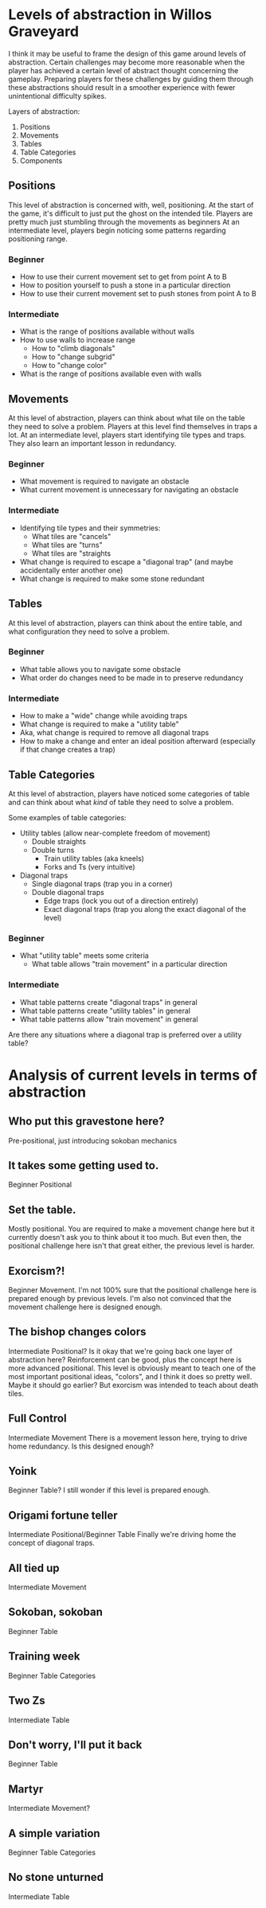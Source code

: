 # Levels of abstraction in Willos Graveyard
I think it may be useful to frame the design of this game around levels of abstraction.
Certain challenges may become more reasonable when the player has achieved a certain level of abstract thought concerning the gameplay.
Preparing players for these challenges by guiding them through these abstractions should result in a smoother experience with fewer unintentional difficulty spikes.

Layers of abstraction:
1. Positions
2. Movements
3. Tables
4. Table Categories
5. Components

## Positions
This level of abstraction is concerned with, well, positioning.
At the start of the game, it's difficult to just put the ghost on the intended tile.
Players are pretty much just stumbling through the movements as beginners
At an intermediate level, players begin noticing some patterns regarding positioning range.

### Beginner
- How to use their current movement set to get from point A to B
- How to position yourself to push a stone in a particular direction
- How to use their current movement set to push stones from point A to B

### Intermediate
- What is the range of positions available without walls
- How to use walls to increase range
  - How to "climb diagonals"
  - How to "change subgrid"
  - How to "change color"
- What is the range of positions available even with walls


## Movements
At this level of abstraction, players can think about what tile on the table they need to solve a problem.
Players at this level find themselves in traps a lot.
At an intermediate level, players start identifying tile types and traps.
They also learn an important lesson in redundancy.

### Beginner
- What movement is required to navigate an obstacle
- What current movement is unnecessary for navigating an obstacle

### Intermediate
- Identifying tile types and their symmetries: 
  - What tiles are "cancels"
  - What tiles are "turns"
  - What tiles are "straights
- What change is required to escape a "diagonal trap" (and maybe accidentally enter another one)
- What change is required to make some stone redundant

## Tables
At this level of abstraction, players can think about the entire table, and what configuration they need to solve a problem.

### Beginner
- What table allows you to navigate some obstacle
- What order do changes need to be made in to preserve redundancy

### Intermediate
- How to make a "wide" change while avoiding traps
- What change is required to make a "utility table"
- Aka, what change is required to remove all diagonal traps
- How to make a change and enter an ideal position afterward (especially if that change creates a trap)


## Table Categories
At this level of abstraction, players have noticed some categories of table and can think about what *kind* of table they need to solve a problem.

Some examples of table categories:
- Utility tables (allow near-complete freedom of movement)
  - Double straights
  - Double turns
    - Train utility tables (aka kneels)
    - Forks and Ts (very intuitive)
- Diagonal traps
  - Single diagonal traps (trap you in a corner)
  - Double diagonal traps
    - Edge traps (lock you out of a direction entirely)
    - Exact diagonal traps (trap you along the exact diagonal of the level)

### Beginner
- What "utility table" meets some criteria
  - What table allows "train movement" in a particular direction


### Intermediate
- What table patterns create "diagonal traps" in general
- What table patterns create "utility tables" in general
- What table patterns allow "train movement" in general

Are there any situations where a diagonal trap is preferred over a utility table?



# Analysis of current levels in terms of abstraction

## Who put this gravestone here?
Pre-positional, just introducing sokoban mechanics

## It takes some getting used to.
Beginner Positional

## Set the table.
Mostly positional.
You are required to make a movement change here but it currently doesn't ask you to think about it too much.
But even then, the positional challenge here isn't that great either, the previous level is harder.

## Exorcism?!
Beginner Movement.
I'm not 100% sure that the positional challenge here is prepared enough by previous levels.
I'm also not convinced that the movement challenge here is designed enough.

## The bishop changes colors
Intermediate Positional?
Is it okay that we're going back one layer of abstraction here?
Reinforcement can be good, plus the concept here is more advanced positional.
This level is obviously meant to teach one of the most important positional ideas, "colors", and I think it does so pretty well.
Maybe it should go earlier? But exorcism was intended to teach about death tiles.

## Full Control
Intermediate Movement
There is a movement lesson here, trying to drive home redundancy.
Is this designed enough?

## Yoink
Beginner Table?
I still wonder if this level is prepared enough.

## Origami fortune teller
Intermediate Positional/Beginner Table
Finally we're driving home the concept of diagonal traps.

## All tied up
Intermediate Movement

## Sokoban, sokoban
Beginner Table

## Training week
Beginner Table Categories

## Two Zs
Intermediate Table

## Don't worry, I'll put it back
Beginner Table

## Martyr
Intermediate Movement?

## A simple variation
Beginner Table Categories

## No stone unturned
Intermediate Table
